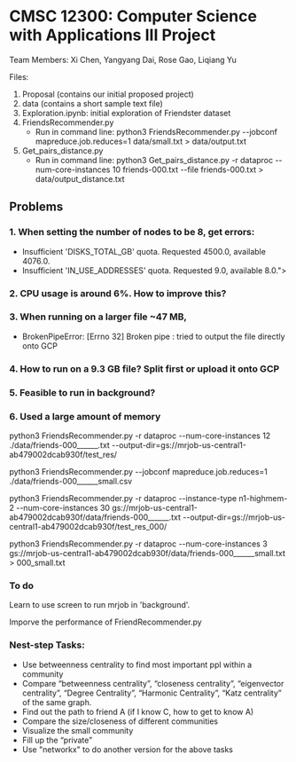 # CMSC 12300: Computer Science with Applications III Project
Team Members: Xi Chen, Yangyang Dai, Rose Gao, Liqiang Yu

Files:
1. Proposal (contains our initial proposed project)
2. data (contains a short sample text file)
3. Exploration.ipynb: initial exploration of Friendster dataset
4. FriendsRecommender.py
	- Run in command line: python3 FriendsRecommender.py --jobconf mapreduce.job.reduces=1 data/small.txt > data/output.txt
5. Get_pairs_distance.py
	- Run in command line: python3 Get_pairs_distance.py -r dataproc --num-core-instances 10 friends-000.txt --file friends-000.txt > data/output_distance.txt
 

## Problems
### 1. When setting the number of nodes to be 8, get errors: 
 - Insufficient 'DISKS_TOTAL_GB' quota. Requested 4500.0, available 4076.0.
 - Insufficient 'IN_USE_ADDRESSES' quota. Requested 9.0, available 8.0.">

### 2. CPU usage is around 6%. How to improve this?

### 3. When running on a larger file ~47 MB, 

- BrokenPipeError: [Errno 32] Broken pipe
: tried to output the file directly onto GCP

### 4. How to run on a 9.3 GB file? Split first or upload it onto GCP

### 5. Feasible to run in background?

### 6. Used a large amount of memory

python3 FriendsRecommender.py -r dataproc --num-core-instances 12 ./data/friends-000______.txt --output-dir=gs://mrjob-us-central1-ab479002dcab930f/test_res/

python3 FriendsRecommender.py --jobconf mapreduce.job.reduces=1 ./data/friends-000______small.csv 


python3 FriendsRecommender.py -r dataproc --instance-type n1-highmem-2 --num-core-instances 30 gs://mrjob-us-central1-ab479002dcab930f/data/friends-000______.txt --output-dir=gs://mrjob-us-central1-ab479002dcab930f/test_res_000/

python3 FriendsRecommender.py -r dataproc --num-core-instances 3 gs://mrjob-us-central1-ab479002dcab930f/data/friends-000______small.txt > 000_small.txt

### To do

Learn to use screen to run mrjob in 'background'.

Imporve the performance of FriendRecommender.py




### Nest-step Tasks:
- Use betweenness centrality to find most important ppl within a community
- Compare “betweenness centrality”, “closeness centrality”, “eigenvector centrality”, “Degree Centrality”, “Harmonic Centrality”, “Katz centrality” of the same graph.
- Find out the path to friend A (if I know C, how to get to know A)
- Compare the size/closeness of different communities
- Visualize the small community
- Fill up the “private”
- Use "networkx" to do another version for the above tasks
